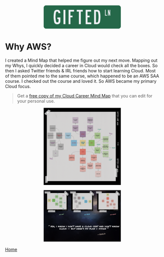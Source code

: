 <p align="center">
 <img src="img/GLN_Logo.png?raw=true" alt="GIFTED LANE Logo" width="50%" height="50%" />
</p>

# Why AWS?
I created a Mind Map that helped me figure out my next move. Mapping out my Whys, I quickly decided a career in Cloud would check all the boxes. So then I asked Twitter friends & IRL friends how to start learning Cloud. Most of them pointed me to the same course, which happened to be an AWS SAA course. I checked out the course and loved it. So AWS became my primary Cloud focus.


> Get a [free copy of my Cloud Career Mind Map](https://events.giftedlane.com/cloudmindmap) that you can edit for your personal use.

<p align="center">
 <img src="img/mindmap.png?raw=true" alt="GIFTED LANE Logo" width="50%" height="50%" />
</p>

<p align="center">
 <img src="img/mindmapsections.png?raw=true" alt="GIFTED LANE Logo" width="50%" height="50%" />
</p>

[Home](../README.md)